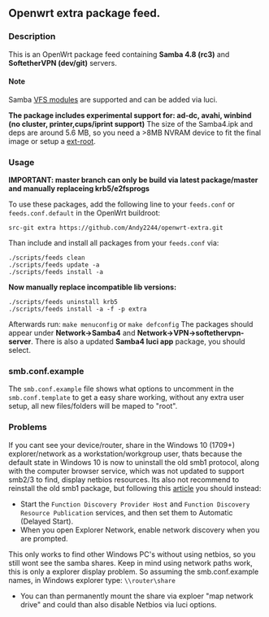 ## Openwrt extra package feed.

### Description

This is an OpenWrt package feed containing **Samba 4.8 (rc3)** and **SoftetherVPN (dev/git)** servers.

#### Note
Samba [VFS modules](https://wiki.samba.org/index.php/Virtual_File_System_Modules) are supported and can be added via luci.

**The package includes experimental support for: ad-dc, avahi, winbind (no cluster, printer,cups/iprint support)**
The size of the Samba4.ipk and deps are around 5.6 MB, so you need a >8MB NVRAM device to fit the final image or setup a [ext-root](https://lede-project.org/docs/user-guide/extroot_configuration).

### Usage
**IMPORTANT: master branch can only be build via latest package/master and manually replaceing krb5/e2fsprogs**

To use these packages, add the following line to your ```feeds.conf``` or ```feeds.conf.default``` in the OpenWrt buildroot:

```src-git extra https://github.com/Andy2244/openwrt-extra.git```

Than include and install all packages from your ```feeds.conf``` via:
```
./scripts/feeds clean
./scripts/feeds update -a
./scripts/feeds install -a
```
**Now manually replace incompatible lib versions:**
```
./scripts/feeds uninstall krb5
./scripts/feeds install -a -f -p extra
```

Afterwards run: 
```make menuconfig``` or ```make defconfig```
The packages should appear under **Network->Samba4** and **Network->VPN->softethervpn-server**. There is also a updated **Samba4 luci app** package, you should select.


### smb.conf.example

The ```smb.conf.example``` file shows what options to uncomment in the ```smb.conf.template``` to get a easy share working, without any extra user setup, all new files/folders will be maped to "root".

### Problems

If you cant see your device/router, share in the Windows 10 (1709+) explorer/network as a workstation/workgroup user, thats because the default state in Windows 10 is now to uninstall the old smb1 protocol, along with the computer browser service, which was not updated to support smb2/3 to find, display netbios resources. Its also not recommend to reinstall the old smb1 package, but following this [article](https://support.microsoft.com/en-nz/help/4034314/smbv1-is-not-installed-windows-10-and-windows-server-version-1709) you should instead:

* Start the ```Function Discovery Provider Host``` and ```Function Discovery Resource Publication``` services, and then set them to Automatic (Delayed Start).
* When you open Explorer Network, enable network discovery when you are prompted.

This only works to find other Windows PC's without using netbios, so you still wont see the samba shares. Keep in mind using network paths work, this is only a explorer display problem. So assuming the smb.conf.example names, in Windows explorer type: ```\\router\share```
* You can than permanently mount the share via exploer "map network drive" and could than also disable Netbios via luci options.
